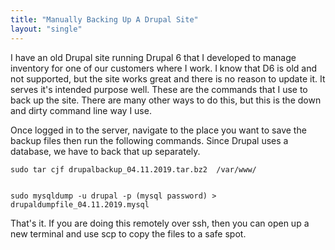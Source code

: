 ```yaml
---
title: "Manually Backing Up A Drupal Site"
layout: "single"  
---
```



I have an old Drupal site running Drupal 6 that I developed to manage inventory for one of our customers where I work.  I know that D6 is old and not supported, but the site works great and there is no reason to update it. It serves it's intended purpose well. These are the commands that I use to back up the site. There are many other ways to do this, but this is the down and dirty command line way I use.  

Once logged in to the server, navigate to the place you want to save the backup files then run the following commands. Since Drupal uses a database, we have to back that up separately.  


    sudo tar cjf drupalbackup_04.11.2019.tar.bz2  /var/www/  


    sudo mysqldump -u drupal -p (mysql password) > drupaldumpfile_04.11.2019.mysql  


That's it.  If you are doing this remotely over ssh, then you can open up a new terminal and use scp to copy the files to a safe spot.  

